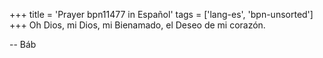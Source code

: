 +++
title = 'Prayer bpn11477 in Español'
tags = ['lang-es', 'bpn-unsorted']
+++
Oh Dios, mi Dios, mi Bienamado, el Deseo de mi corazón.

-- Báb
